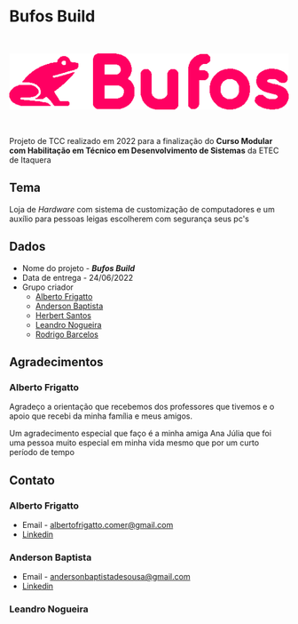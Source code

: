 # Bufos Build

<br>

![Logo](https://github.com/anderson-bap/TccEtec/blob/main/bufos%20build/img/logo.png)

<br>

Projeto de TCC realizado em 2022 para a finalização do **Curso Modular com Habilitação em Técnico em Desenvolvimento de Sistemas** da ETEC de Itaquera

## Tema

Loja de *Hardware* com sistema de customização de computadores e um auxílio para pessoas leigas escolherem com segurança seus pc's

## Dados

- Nome do projeto - ***Bufos Build***
- Data de entrega - 24/06/2022
- Grupo criador
  - [Alberto Frigatto](#contato)
  - [Anderson Baptista](#contato)
  - [Herbert Santos](#contato)
  - [Leandro Nogueira](#contato)
  - [Rodrigo Barcelos](#contato)

## Agradecimentos

### Alberto Frigatto

Agradeço a orientação que recebemos dos professores que tivemos e o apoio que recebi da minha família e meus amigos.

Um agradecimento especial que faço é a minha amiga Ana Júlia que foi uma pessoa muito especial em minha vida mesmo que por um curto período de tempo

## Contato<span id="contato"></span>

### Alberto Frigatto

- Email - albertofrigatto.comer@gmail.com
- [Linkedin](https://www.linkedin.com/in/alberto-frigatto-a72022251/)

### Anderson Baptista

- Email - andersonbaptistadesousa@gmail.com
- [Linkedin](https://www.linkedin.com/in/anderson-baptista-b88752231/)

### Leandro Nogueira
